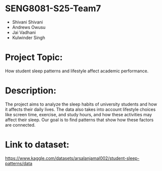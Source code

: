 # SENG8081-S25-Team7
- Shivani Shivani
- Andrews Owusu
- Jai Vadhani
- Kulwinder Singh


# Project Topic:
How student sleep patterns and lifestyle affect academic performance.


# Description:
The project aims to analyze the sleep habits of university students and how it affects their daily lives. 
The data also takes into account lifestyle choices like screen time, exercise, and study hours, and how these activities may affect their sleep. 
Our goal is to find patterns that show how these factors are connected.

# Link to dataset:
https://www.kaggle.com/datasets/arsalanjamal002/student-sleep-patterns/data
